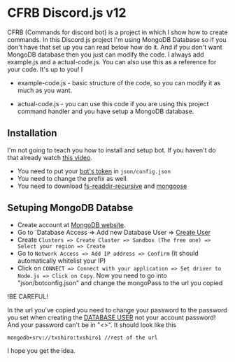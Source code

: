 # CFRB Discord.js v12

CFRB (Commands for discord bot) is a project in which I show how to create commands.
In this Discord.js project I'm using MongoDB Database so if you don't have that set up you can read below how do it. And if you don't want MongoDB database then you just can modify the code.
I always add example.js and a actual-code.js. You can also use this as a reference for your code. It's up to you! I

- example-code.js - basic structure of the code, so you can modify it as much as you want.

- actual-code.js - you can use this code if you are using this project command handler and you have setup a MongoDB database.

## Installation
I'm not going to teach you how to install and setup bot. If you haven't do that already watch [this video](https://www.youtube.com/watch?v=X_qg0Ut9nU8).

- You need to put your [bot's token](https://discordapp.com/developers/applications) in `json/config.json`
- You need to change the prefix as well.
- You need to download [fs-readdir-recursive](https://www.npmjs.com/package/fs-readdir-recursive) and [mongoose](https://www.npmjs.com/package/mongoose)

## Setuping MongoDB Databse
- Create account at [MongoDB website](https://www.mongodb.com/).
- Go to `Database Access => Add new Database User => [Create User](https://i.imgur.com/d25YZ7z.png)
- Create `Clusters => Create Cluster => Sandbox (The free one) => Select your region => Create`
- Go to `Network Access => Add IP address => Confirm` (It should automatically whitelist your IP)
- Click on `CONNECT => Connect with your application => Set driver to Node.js => Click on Copy`. Now you need to go into "json/botconfig.json" and change the mongoPass to the url you copied

!BE CAREFUL!

In the url you've copied you need to change your password to the password you set when creating the [DATABASE USER](https://i.imgur.com/d25YZ7z.png) not your account password! And your password can't be in "<>". It should look like this

`
mongodb+srv://txshiro:txshiro1 //rest of the url
`

I hope you get the idea.

